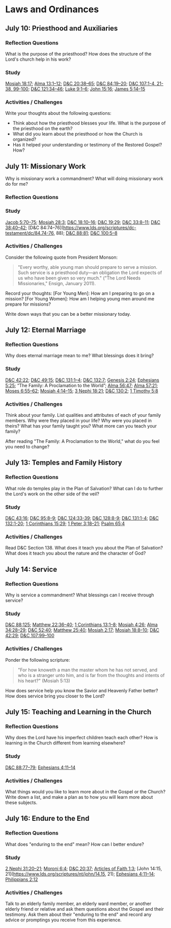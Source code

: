 # Laws and Ordinances
## July 10: Priesthood and Auxiliaries

### Reflection Questions
What is the purpose of the priesthood? How does the structure of the Lord's church help in his work?

### Study
[Mosiah 18:17](https://www.lds.org/scriptures/bofm/mosiah/18.17); [Alma 13:1–12](https://www.lds.org/scriptures/bofm/alma/13.1-12); [D&C 20:38–65](https://www.lds.org/scriptures/dc-testament/dc/20.38-65); [D&C 84:19–20](https://www.lds.org/scriptures/dc-testament/dc/84.19-20); [D&C 107:1-4, 21-38, 99-100](https://www.lds.org/scriptures/dc-testament/dc/107); [D&C 121:34–46](https://www.lds.org/scriptures/dc-testament/dc/121.34-46); [Luke 9:1–6](https://www.lds.org/scriptures/nt/luke/9.1-6); [John 15:16](https://www.lds.org/scriptures/nt/john/15.16); [James 5:14–15](https://www.lds.org/scriptures/nt/james/5.14-15)

### Activities / Challenges
Write your thoughts about the following questions:

* Think about how the priesthood blesses your life. What is the purpose of the priesthood on the earth? 
* What did you learn about the priesthood or how the Church is organized?
* Has it helped your understanding or testimony of the Restored Gospel? How?

## July 11: Missionary Work
Why is missionary work a commandment? What will doing missionary work do for me?

### Reflection Questions

### Study
[Jacob 5:70–75](https://www.lds.org/scriptures/bofm/jacob/5.70-75); [Mosiah 28:3](https://www.lds.org/scriptures/bofm/mosiah/28.3); [D&C 18:10–16](https://www.lds.org/scriptures/dc-testament/dc/18.10-16); [D&C 19:29](https://www.lds.org/scriptures/dc-testament/dc/19.29); [D&C 33:8–11](https://www.lds.org/scriptures/dc-testament/dc/33.8-11); [D&C 38:40–42](https://www.lds.org/scriptures/dc-testament/dc/38.40-42); [D&C 84:74–76](https://www.lds.org/scriptures/dc-testament/dc/84.74-76, 88); [D&C 88:81](https://www.lds.org/scriptures/dc-testament/dc/88.81); [D&C 100:5–8](https://www.lds.org/scriptures/dc-testament/dc/100.5-8)

### Activities / Challenges
Consider the following quote from President Monson:

>"Every worthy, able young man should prepare to serve a mission. Such service is a priesthood duty—an obligation the Lord expects of us who have been given so very much." ("The Lord Needs Missionaries," Ensign, January 2011).

Record your thoughts: [For Young Men]: How am I preparing to go on a mission? [For Young Women]: How am I helping young men around me prepare for missions?

Write down ways that you can be a better missionary today.

## July 12: Eternal Marriage

### Reflection Questions
Why does eternal marriage mean to me? What blessings does it bring?

### Study
[D&C 42:22](https://www.lds.org/scriptures/dc-testament/dc/42.22); [D&C 49:15](https://www.lds.org/scriptures/dc-testament/dc/49.15); [D&C 131:1–4](https://www.lds.org/scriptures/dc-testament/dc/131.1-4); [D&C 132:7](https://www.lds.org/scriptures/dc-testament/dc/132.7); [Genesis 2:24](https://www.lds.org/scriptures/ot/gen/2.24); [Ephesians 5:25](https://www.lds.org/scriptures/nt/eph/5.25); “The Family: A Proclamation to the World”; [Alma 56:47](https://www.lds.org/scriptures/bofm/alma/56.47); [Alma 57:21](https://www.lds.org/scriptures/bofm/alma/57.21); [Moses 6:55–62](https://www.lds.org/scriptures/pgp/moses/6.55-62); [Mosiah 4:14–15](https://www.lds.org/scriptures/bofm/mosiah/4.14-15); [3 Nephi 18:21](https://www.lds.org/scriptures/bofm/3-ne/18.21); [D&C 130:2](https://www.lds.org/scriptures/dc-testament/dc/130.2); [1 Timothy 5:8](https://www.lds.org/scriptures/nt/1-tim/5.8)

### Activities / Challenges
Think about your family. List qualities and attributes of each of your family members. Why were they placed in your life? Why were you placed in theirs? What has your family taught you? What more can you teach your family?

After reading "The Family: A Proclamation to the World," what do you feel you need to change?

## July 13: Temples and Family History

### Reflection Questions
What role do temples play in the Plan of Salvation? What can I do to further the Lord's work on the other side of the veil?

### Study
[D&C 43:16](https://www.lds.org/scriptures/dc-testament/dc/43.16); [D&C 95:8–9](https://www.lds.org/scriptures/dc-testament/dc/95.8-9); [D&C 124:33-39](https://www.lds.org/scriptures/dc-testament/dc/124.33-39); [D&C 128:8-9](https://www.lds.org/scriptures/dc-testament/dc/128.8-9); [D&C 131:1-4](https://www.lds.org/scriptures/dc-testament/dc/131.1-4); [D&C 132:1-20](https://www.lds.org/scriptures/dc-testament/dc/132.1-20); [1 Corinthians 15:29](https://www.lds.org/scriptures/nt/1-cor/15.29); [1 Peter 3:18–21](https://www.lds.org/scriptures/nt/1-pet/3.18-21); [Psalm 65:4](https://www.lds.org/scriptures/nt/1-pet/65.4)

### Activities / Challenges
Read D&C Section 138. What does it teach you about the Plan of Salvation? What does it teach you about the nature and the character of God?

## July 14: Service

### Reflection Questions
Why is service a commandment? What blessings can I receive through service?

### Study
[D&C 88:125](https://www.lds.org/scriptures/dc-testament/dc/88.125); [Matthew 22:36–40](https://www.lds.org/scriptures/nt/matt/22.36-40); [1 Corinthians 13:1–8](https://www.lds.org/scriptures/nt/1-cor/13.1-8); [Mosiah 4:26](https://www.lds.org/scriptures/bofm/mosiah/4.26); [Alma 34:28–29](https://www.lds.org/scriptures/bofm/alma/34.28-29); [D&C 52:40](https://www.lds.org/scriptures/dc-testament/dc/52.40); [Matthew 25:40](https://www.lds.org/scriptures/nt/matt/25.40); [Mosiah 2:17](https://www.lds.org/scriptures/bofm/mosiah/2.17); [Mosiah 18:8–10](https://www.lds.org/scriptures/bofm/mosiah/18.8-10); [D&C 42:29](https://www.lds.org/scriptures/dc-testament/dc/42.29); [D&C 107:99–100](https://www.lds.org/scriptures/dc-testament/dc/107.99-100)

### Activities / Challenges
Ponder the following scripture:

>"For how knoweth a man the master whom he has not served, and who is a stranger unto him, and is far from the thoughts and intents of his heart?" (Mosiah 5:13)

How does service help you know the Savior and Heavenly Father better? How does service bring you closer to the Lord?

## July 15: Teaching and Learning in the Church

### Reflection Questions
Why does the Lord have his imperfect children teach each other? How is learning in the Church different from learning elsewhere?

### Study
[D&C 88:77–79](https://www.lds.org/scriptures/dc-testament/dc/88.77-79); [Ephesians 4:11–14](https://www.lds.org/scriptures/nt/eph/4.11-14)

### Activities / Challenges
What things would you like to learn more about in the Gospel or the Church? Write down a list, and make a plan as to how you will learn more about these subjects.

## July 16: Endure to the End

### Reflection Questions
What does "enduring to the end" mean? How can I better endure?

### Study
[2 Nephi 31:20–21](https://www.lds.org/scriptures/bofm/2-ne/31.20-21); [Moroni 6:4](https://www.lds.org/scriptures/bofm/moro/6.4); [D&C 20:37](https://www.lds.org/scriptures/dc-testament/dc/20.37); [Articles of Faith 1:3](https://www.lds.org/scriptures/pgp/a-of-f/1.3); [John 14:15, 21](https://www.lds.org/scriptures/nt/john/14.15, 21); [Ephesians 4:11–14](https://www.lds.org/scriptures/nt/eph/4.11-14); [Philippians 2:12](https://www.lds.org/scriptures/nt/philip/2.12)

### Activities / Challenges
Talk to an elderly family member, an elderly ward member, or another elderly friend or relative and ask them questions about the Gospel and their testimony. Ask them about their "enduring to the end" and record any advice or promptings you receive from this experience.
